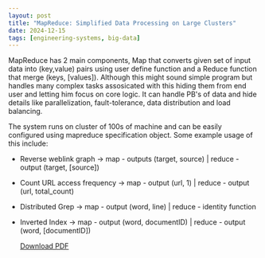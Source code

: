 ```yaml
---
layout: post
title: "MapReduce: Simplified Data Processing on Large Clusters"
date: 2024-12-15
tags: [engineering-systems, big-data]
---
```


MapReduce has 2 main components, Map that converts given set of input data into (key,value) pairs using user define function and a Reduce function that merge (keys, [values]). Although this might sound simple program but handles many complex tasks assosicated with this hiding them from end user and letting him focus on core logic. It can handle PB's of data and hide details like parallelization, fault-tolerance, data distribution and load balancing. 

The system runs on cluster of 100s of machine and can be easily configured using mapreduce specification object. Some example usage of this include:
- Reverse weblink graph -> map - outputs (target, source) | reduce - output (target, [source])
- Count URL access frequency -> map - output (url, 1) | reduce - output (url, total_count)
- Distributed Grep -> map - output (word, line) | reduce - identity function
- Inverted Index -> map - output (word, documentID) | reduce - output (word, [documentID])

    [Download PDF](/papershelf/assets/papers/marvels/mapreduce_simplified_data_processing_on_large_clusters.pdf)